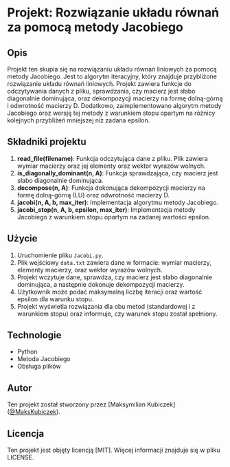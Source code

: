 # Projekt: Rozwiązanie układu równań za pomocą metody Jacobiego

## Opis

Projekt ten skupia się na rozwiązaniu układu równań liniowych za pomocą metody Jacobiego. Jest to algorytm iteracyjny, który znajduje przybliżone rozwiązanie układu równań liniowych. Projekt zawiera funkcje do odczytywania danych z pliku, sprawdzania, czy macierz jest słabo diagonalnie dominująca, oraz dekompozycji macierzy na formę dolną-górną i odwrotność macierzy D. Dodatkowo, zaimplementowano algorytm metody Jacobiego oraz wersję tej metody z warunkiem stopu opartym na różnicy kolejnych przybliżeń mniejszej niż zadana epsilon.

## Składniki projektu

1. **read_file(filename)**: Funkcja odczytująca dane z pliku. Plik zawiera wymiar macierzy oraz jej elementy oraz wektor wyrazów wolnych.
2. **is_diagonally_dominant(n, A)**: Funkcja sprawdzająca, czy macierz jest słabo diagonalnie dominująca.
3. **decompose(n, A)**: Funkcja dokonująca dekompozycji macierzy na formę dolną-górną (LU) oraz odwrotność macierzy D.
4. **jacobi(n, A, b, max_iter)**: Implementacja algorytmu metody Jacobiego.
5. **jacobi_stop(n, A, b, epsilon, max_iter)**: Implementacja metody Jacobiego z warunkiem stopu opartym na zadanej wartości epsilon.

## Użycie

1. Uruchomienie pliku `Jacobi.py`.
2. Plik wejściowy `data.txt` zawiera dane w formacie: wymiar macierzy, elementy macierzy, oraz wektor wyrazów wolnych.
3. Projekt wczytuje dane, sprawdza, czy macierz jest słabo diagonalnie dominująca, a następnie dokonuje dekompozycji macierzy.
4. Użytkownik może podać maksymalną liczbę iteracji oraz wartość epsilon dla warunku stopu.
5. Projekt wyświetla rozwiązania dla obu metod (standardowej i z warunkiem stopu) oraz informuje, czy warunek stopu został spełniony.

## Technologie

- Python
- Metoda Jacobiego
- Obsługa plików

## Autor

Ten projekt został stworzony przez [Maksymilian Kubiczek] ([@MaksKubiczek](https://github.com/MaksKubiczek)).

## Licencja

Ten projekt jest objęty licencją [MIT]. Więcej informacji znajduje się w pliku LICENSE.